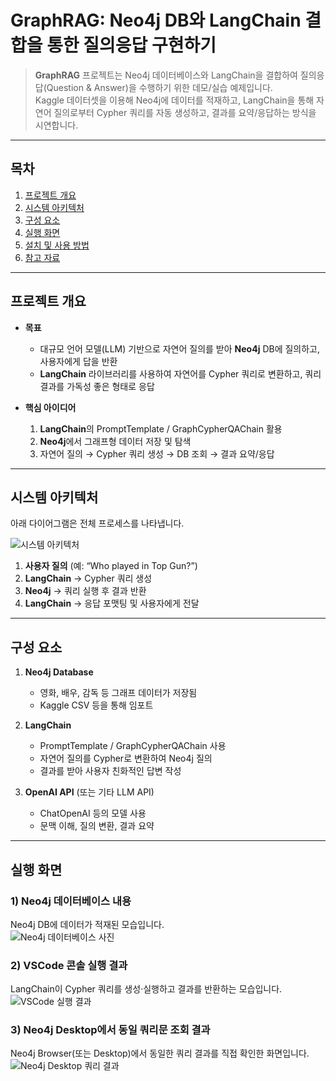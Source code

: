 # GraphRAG: Neo4j DB와 LangChain 결합을 통한 질의응답 구현하기

> **GraphRAG** 프로젝트는 Neo4j 데이터베이스와 LangChain을 결합하여 질의응답(Question & Answer)을 수행하기 위한 데모/실습 예제입니다.  
> Kaggle 데이터셋을 이용해 Neo4j에 데이터를 적재하고, LangChain을 통해 자연어 질의로부터 Cypher 쿼리를 자동 생성하고, 결과를 요약/응답하는 방식을 시연합니다.

---

## 목차

1. [프로젝트 개요](#프로젝트-개요)  
2. [시스템 아키텍처](#시스템-아키텍처)  
3. [구성 요소](#구성-요소)  
4. [실행 화면](#실행-화면)  
5. [설치 및 사용 방법](#설치-및-사용-방법)  
6. [참고 자료](#참고-자료)

---

## 프로젝트 개요

- **목표**  
  - 대규모 언어 모델(LLM) 기반으로 자연어 질의를 받아 **Neo4j** DB에 질의하고, 사용자에게 답을 반환  
  - **LangChain** 라이브러리를 사용하여 자연어를 Cypher 쿼리로 변환하고, 쿼리 결과를 가독성 좋은 형태로 응답

- **핵심 아이디어**  
  1. **LangChain**의 PromptTemplate / GraphCypherQAChain 활용  
  2. **Neo4j**에서 그래프형 데이터 저장 및 탐색  
  3. 자연어 질의 → Cypher 쿼리 생성 → DB 조회 → 결과 요약/응답

---

## 시스템 아키텍처

아래 다이어그램은 전체 프로세스를 나타냅니다.

![시스템 아키텍처](https://raw.githubusercontent.com/USERNAME/REPO/main/docs/images/system_architecture.png)

1. **사용자 질의** (예: “Who played in Top Gun?”)  
2. **LangChain** → Cypher 쿼리 생성  
3. **Neo4j** → 쿼리 실행 후 결과 반환  
4. **LangChain** → 응답 포맷팅 및 사용자에게 전달

---

## 구성 요소

1. **Neo4j Database**  
   - 영화, 배우, 감독 등 그래프 데이터가 저장됨  
   - Kaggle CSV 등을 통해 임포트

2. **LangChain**  
   - PromptTemplate / GraphCypherQAChain 사용  
   - 자연어 질의를 Cypher로 변환하여 Neo4j 질의  
   - 결과를 받아 사용자 친화적인 답변 작성

3. **OpenAI API** (또는 기타 LLM API)  
   - ChatOpenAI 등의 모델 사용  
   - 문맥 이해, 질의 변환, 결과 요약

---

## 실행 화면

### 1) Neo4j 데이터베이스 내용

Neo4j DB에 데이터가 적재된 모습입니다.  
![Neo4j 데이터베이스 사진](https://raw.githubusercontent.com/USERNAME/REPO/main/docs/images/neo4j_database.png)

### 2) VSCode 콘솔 실행 결과

LangChain이 Cypher 쿼리를 생성·실행하고 결과를 반환하는 모습입니다.  
![VSCode 실행 결과](https://raw.githubusercontent.com/USERNAME/REPO/main/docs/images/vscode_run_result.png)

### 3) Neo4j Desktop에서 동일 쿼리문 조회 결과

Neo4j Browser(또는 Desktop)에서 동일한 쿼리 결과를 직접 확인한 화면입니다.  
![Neo4j Desktop 쿼리 결과](https://raw.githubusercontent.com/USERNAME/REPO/main/docs/images/neo4j_desktop_query.png)
